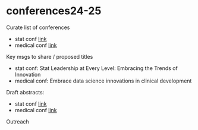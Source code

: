 # conferences24-25

Curate list of conferences
- stat conf [link](https://github.com/orgs/BSLC-comms/projects/1/views/1?visibleFields=%5B%22Title%22%2C139523384%2C%22Assignees%22%2C%22Status%22%2C139523281%5D)
- medical conf [link](https://github.com/orgs/BSLC-comms/projects/2/views/1)

Key msgs to share / proposed titles

- stat conf: Stat Leadership at Every Level: Embracing the Trends of Innovation
- medical conf: Embrace data science innovations in clinical development

Draft abstracts:
- stat conf [link](https://github.com/BSLC-comms/conferences24-25/blob/main/stat_conf_draft_abstract.md)
- medical conf [link](https://github.com/BSLC-comms/conferences24-25/blob/main/nonstat_conf_draft_abstract.md)

Outreach
